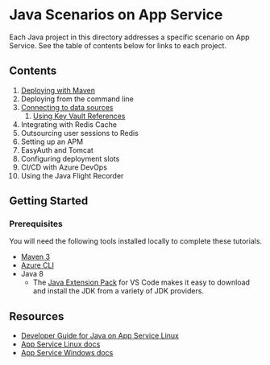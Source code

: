 # Java Scenarios on App Service

Each Java project in this directory addresses a specific scenario on App Service. See the table of contents below for links to each project.

## Contents

1. [Deploying with Maven](/maven-deployment)
1. Deploying from the command line
1. [Connecting to data sources](/data-sources)
    1. [Using Key Vault References](/key-vault)
1. Integrating with Redis Cache
1. Outsourcing user sessions to Redis
1. Setting up an APM
1. EasyAuth and Tomcat
1. Configuring deployment slots
1. CI/CD with Azure DevOps
1. Using the Java Flight Recorder

## Getting Started

### Prerequisites

You will need the following tools installed locally to complete these tutorials.

- [Maven 3](https://maven.apache.org/download.cgi)
- [Azure CLI](https://docs.microsoft.com/en-us/cli/azure/install-azure-cli?view=azure-cli-latest)
- Java 8
  - The [Java Extension Pack](https://marketplace.visualstudio.com/items?itemName=vscjava.vscode-java-pack) for VS Code makes it easy to download and install the JDK from a variety of JDK providers.

## Resources

- [Developer Guide for Java on App Service Linux](https://docs.microsoft.com/en-us/azure/app-service/containers/app-service-linux-java)
- [App Service Linux docs](https://docs.microsoft.com/en-us/azure/app-service/containers/)
- [App Service Windows docs](https://docs.microsoft.com/en-us/azure/app-service/)
